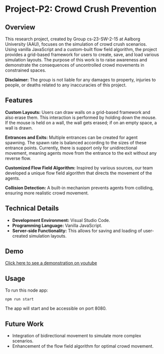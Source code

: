 # Project-P2: Crowd Crush Prevention

## Overview
This research project, created by Group cs-23-SW-2-15 at Aalborg University (AAU), focuses on the simulation of crowd crush scenarios. Using vanilla JavaScript and a custom-built flow field algorithm, the project provides a grid-based framework for users to create, save, and load various simulation layouts. The purpose of this work is to raise awareness and demonstrate the consequences of uncontrolled crowd movements in constrained spaces.

**Disclaimer:** The group is not liable for any damages to property, injuries to people, or deaths related to any inaccuracies of this project.

## Features
**Custom Layouts:** Users can draw walls on a grid-based framework and also erase them. This interaction is performed by holding down the mouse. If the mouse is held on a wall, the wall gets erased; if on an empty space, a wall is drawn.

**Entrances and Exits:** Multiple entrances can be created for agent spawning. The spawn rate is balanced according to the sizes of these entrance points. Currently, there is support only for unidirectional movement, meaning agents move from the entrance to the exit without any reverse flow.

**Customized Flow Field Algorithm:** Inspired by various sources, our team developed a unique flow field algorithm that directs the movement of the agents.

**Collision Detection:** A built-in mechanism prevents agents from colliding, ensuring more realistic crowd movement.

## Technical Details
- **Development Environment:** Visual Studio Code.
- **Programming Language:** Vanilla JavaScript.
- **Server-side Functionality:** This allows for saving and loading of user-created simulation layouts.

## Demo
[Click here to see a demonstration on youtube](https://www.youtube.com/watch?v=WJFB8MUJqlU)

## Usage
To run this node app:
```
npm run start
```
The app will start and be accessible on port 8080.

## Future Work
- Integration of bidirectional movement to simulate more complex scenarios.
- Enhancement of the flow field algorithm for optimal crowd movement.